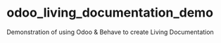 # odoo_living_documentation_demo
Demonstration of using Odoo &amp; Behave to create Living Documentation
